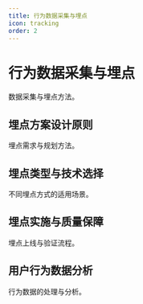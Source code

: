 ```yaml
---
title: 行为数据采集与埋点
icon: tracking
order: 2
---
```


# 行为数据采集与埋点

数据采集与埋点方法。

## 埋点方案设计原则

埋点需求与规划方法。

## 埋点类型与技术选择

不同埋点方式的适用场景。

## 埋点实施与质量保障

埋点上线与验证流程。

## 用户行为数据分析

行为数据的处理与分析。

